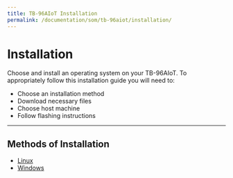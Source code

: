 ```yaml
---
title: TB-96AIoT Installation
permalink: /documentation/som/tb-96aiot/installation/
---
```

# Installation

Choose and install an operating system on your TB-96AIoT. To appropriately follow this installation guide you will need to:

- Choose an installation method
- Download necessary files
- Choose host machine
- Follow flashing instructions

***

## Methods of Installation
- [Linux](./linux.md)
- [Windows](./windows.md)